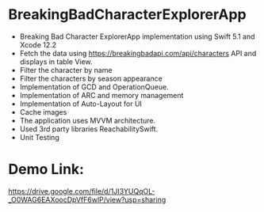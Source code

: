 # BreakingBadCharacterExplorerApp

- Breaking Bad Character ExplorerApp implementation using Swift 5.1 and Xcode 12.2
- Fetch the data using https://breakingbadapi.com/api/characters API and displays in table View.
- Filter the character by name
- Filter the characters by season appearance
- Implementation of GCD and OperationQueue.
- Implementation of ARC and memory management
- Implementation of Auto-Layout for UI
- Cache images
- The application uses MVVM architecture.
- Used 3rd party libraries ReachabilitySwift.
- Unit Testing

# Demo Link:
https://drive.google.com/file/d/1JI3YUQqOL-_O0WAG6EAXoocDpVfF6wlP/view?usp=sharing
